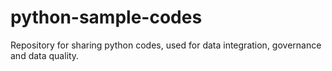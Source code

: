 # python-sample-codes
Repository for sharing python codes, used for data integration, governance and data quality.
